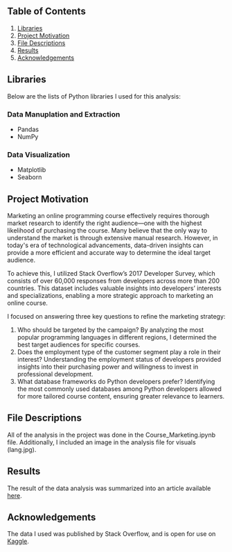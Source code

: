 ## Table of Contents
1. [Libraries](#libraries)
2. [Project Motivation](#motivation)
3. [File Descriptions](#files)
4. [Results](#results)
5. [Acknowledgements](#acknowledgements)

## Libraries <a name="libraries"></a>
Below are the lists of Python libraries I used for this analysis:
### Data Manuplation and Extraction
- Pandas
- NumPy
### Data Visualization
- Matplotlib
- Seaborn

## Project Motivation <a name="motivation"></a>
Marketing an online programming course effectively requires thorough market research to identify the right audience—one with the highest likelihood of purchasing the course. Many believe that the only way to understand the market is through extensive manual research. However, in today's era of technological advancements, data-driven insights can provide a more efficient and accurate way to determine the ideal target audience.

To achieve this, I utilized Stack Overflow’s 2017 Developer Survey, which consists of over 60,000 responses from developers across more than 200 countries. This dataset includes valuable insights into developers’ interests and specializations, enabling a more strategic approach to marketing an online course.

I focused on answering three key questions to refine the marketing strategy:
1. Who should be targeted by the campaign?
    By analyzing the most popular programming languages in different regions, I determined the best target audiences for specific courses.
2. Does the employment type of the customer segment play a role in their interest?
    Understanding the employment status of developers provided insights into their purchasing power and willingness to invest in professional development.
3. What database frameworks do Python developers prefer?
    Identifying the most commonly used databases among Python developers allowed for more tailored course content, ensuring greater relevance to learners.

## File Descriptions <a name="files"></a>
All of the analysis in the project was done in the Course_Marketing.ipynb file. Additionally, I included an image in the analysis file for visuals (lang.jpg).

## Results<a name="results"></a>

The result of the data analysis was summarized into an article available [here](https://medium.com/@abdalrhman.k.alhassan/how-should-you-market-your-online-course-0336fe558895).

## Acknowledgements<a name="acknowledgements"></a>

The data I used was published by Stack Overflow, and is open for use on [Kaggle](https://www.kaggle.com/stackoverflow/so-survey-2017/data). 
